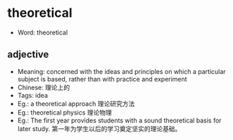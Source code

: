 # theoretical

- Word: theoretical

## adjective

- Meaning: concerned with the ideas and principles on which a particular subject is based, rather than with practice and experiment
- Chinese: 理论上的
- Tags: idea
- Eg.: a theoretical approach 理论研究方法
- Eg.: theoretical physics 理论物理
- Eg.: The first year provides students with a sound theoretical basis for later study. 第一年为学生以后的学习奠定坚实的理论基础。

